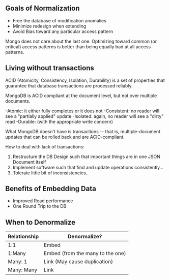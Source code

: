 Goals of Normalization
----------------------
- Free the database of modification anomalies
- Minimize redesign when extending
- Avoid Bias toward any particular access pattern

Mongo does not care about the last one. Optimizing toward common (or critical) access patterns is better than being equally bad at all access patterns.

Living without transactions
---------------------------
ACID (Atomicity, Consistency, Isolation, Durability) is a set of properties that guarantee that database transactions are processed reliably.

MongoDB is ACID compliant at the document level, but not over multiple documents.

-Atomic: it either fully completes or it does not
-Consistent: no reader will see a "partially applied" update
-Isolated: again, no reader will see a "dirty" read
-Durable: (with the appropriate write concern)

What MongoDB doesn't have is transactions -- that is, multiple-document updates that can be rolled back and are ACID-compliant.

How to deal with lack of transactions:
1. Restructure the DB Design such that important things are in one JSON Document itself
2. Implement software such that find and update operations consistently…
3. Tolerate little bit of inconsistencies..



Benefits of Embedding Data
--------------------------
- Improved Read performance
- One Round Trip to the DB

When to Denormalize
-------------------

| Relationship | Denormalize? |
|--------------|-------|
| 1:1          | Embed |
| 1:Many       | Embed (from the many to the one) |
| Many: 1      | Link (May cause duplication) |
| Many: Many   | Link |
